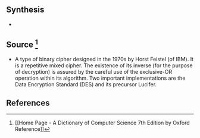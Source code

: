 ## Synthesis
- 
## Source [^1]
- A type of binary cipher designed in the 1970s by Horst Feistel (of IBM). It is a repetitive mixed cipher. The existence of its inverse (for the purpose of decryption) is assured by the careful use of the exclusive-OR operation within its algorithm. Two important implementations are the Data Encryption Standard (DES) and its precursor Lucifer.
## References

[^1]: [[Home Page - A Dictionary of Computer Science 7th Edition by Oxford Reference]]